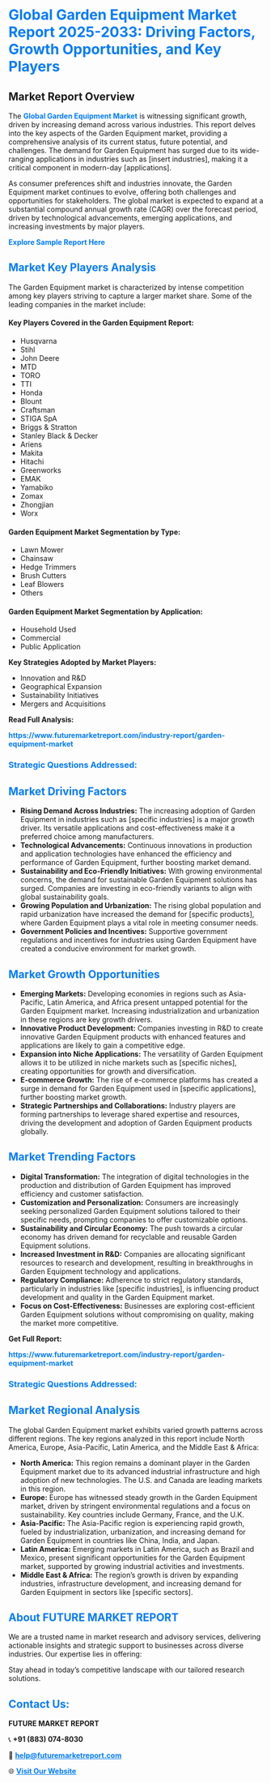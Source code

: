 <h1 style="color: #007BFF;">Global Garden Equipment Market Report 2025-2033: Driving Factors, Growth Opportunities, and Key Players</h1>

<section id="overview">
<h2>Market Report Overview</h2>
<p>The <a href="https://www.futuremarketreport.com/industry-report/garden-equipment-market" style="color: #007BFF; text-decoration: none;"><strong>Global Garden Equipment Market</strong></a> is witnessing significant growth, driven by increasing demand across various industries. This report delves into the key aspects of the Garden Equipment market, providing a comprehensive analysis of its current status, future potential, and challenges. The demand for Garden Equipment has surged due to its wide-ranging applications in industries such as [insert industries], making it a critical component in modern-day [applications].</p>
<p>As consumer preferences shift and industries innovate, the Garden Equipment market continues to evolve, offering both challenges and opportunities for stakeholders. The global market is expected to expand at a substantial compound annual growth rate (CAGR) over the forecast period, driven by technological advancements, emerging applications, and increasing investments by major players.</p>
</section>

<section id="overview">
<p><a href="https://www.futuremarketreport.com/request-sample/reportId=26206" style="color: #007BFF; text-decoration: none;"><strong>Explore Sample Report Here</strong></a></p>
</section>

<section id="key-players">
<h2 style="color: #007BFF;">Market Key Players Analysis</h2>
<p>The Garden Equipment market is characterized by intense competition among key players striving to capture a larger market share. Some of the leading companies in the market include:</p>
<h4>Key Players Covered in the Garden Equipment Report:</h4>
<ul><li>Husqvarna</li><li>Stihl</li><li>John Deere</li><li>MTD</li><li>TORO</li><li>TTI</li><li>Honda</li><li>Blount</li><li>Craftsman</li><li>STIGA SpA</li><li>Briggs &amp; Stratton</li><li>Stanley Black &amp; Decker</li><li>Ariens</li><li>Makita</li><li>Hitachi</li><li>Greenworks</li><li>EMAK</li><li>Yamabiko</li><li>Zomax</li><li>Zhongjian</li><li>Worx</li></ul>
<h4>Garden Equipment Market Segmentation by Type:</h4>
<ul><li>Lawn Mower</li><li>Chainsaw</li><li>Hedge Trimmers</li><li>Brush Cutters</li><li>Leaf Blowers</li><li>Others</li></ul>

<h4>Garden Equipment Market Segmentation by Application:</h4>
<ul><li>Household Used</li><li>Commercial</li><li>Public Application</li></ul>
<p><strong>Key Strategies Adopted by Market Players:</strong></p>
<ul>
<li>Innovation and R&D</li>
<li>Geographical Expansion</li>
<li>Sustainability Initiatives</li>
<li>Mergers and Acquisitions</li>
</ul>
</section>

<section>
<p><strong>Read Full Analysis: </strong></p><a href="https://www.futuremarketreport.com/industry-report/garden-equipment-market" style="color: #007BFF; text-decoration: none;"><strong>https://www.futuremarketreport.com/industry-report/garden-equipment-market</strong></a>
<h3 style="color: #007BFF;">Strategic Questions Addressed:</h3>
</section>

<section id="driving-factors">
<h2 style="color: #007BFF;">Market Driving Factors</h2>
<ul>
<li><strong>Rising Demand Across Industries:</strong> The increasing adoption of Garden Equipment in industries such as [specific industries] is a major growth driver. Its versatile applications and cost-effectiveness make it a preferred choice among manufacturers.</li>
<li><strong>Technological Advancements:</strong> Continuous innovations in production and application technologies have enhanced the efficiency and performance of Garden Equipment, further boosting market demand.</li>
<li><strong>Sustainability and Eco-Friendly Initiatives:</strong> With growing environmental concerns, the demand for sustainable Garden Equipment solutions has surged. Companies are investing in eco-friendly variants to align with global sustainability goals.</li>
<li><strong>Growing Population and Urbanization:</strong> The rising global population and rapid urbanization have increased the demand for [specific products], where Garden Equipment plays a vital role in meeting consumer needs.</li>
<li><strong>Government Policies and Incentives:</strong> Supportive government regulations and incentives for industries using Garden Equipment have created a conducive environment for market growth.</li>
</ul>
</section>

<section id="growth-opportunities">
<h2 style="color: #007BFF;">Market Growth Opportunities</h2>
<ul>
<li><strong>Emerging Markets:</strong> Developing economies in regions such as Asia-Pacific, Latin America, and Africa present untapped potential for the Garden Equipment market. Increasing industrialization and urbanization in these regions are key growth drivers.</li>
<li><strong>Innovative Product Development:</strong> Companies investing in R&D to create innovative Garden Equipment products with enhanced features and applications are likely to gain a competitive edge.</li>
<li><strong>Expansion into Niche Applications:</strong> The versatility of Garden Equipment allows it to be utilized in niche markets such as [specific niches], creating opportunities for growth and diversification.</li>
<li><strong>E-commerce Growth:</strong> The rise of e-commerce platforms has created a surge in demand for Garden Equipment used in [specific applications], further boosting market growth.</li>
<li><strong>Strategic Partnerships and Collaborations:</strong> Industry players are forming partnerships to leverage shared expertise and resources, driving the development and adoption of Garden Equipment products globally.</li>
</ul>
</section>

<section id="trending-factors">
<h2 style="color: #007BFF;">Market Trending Factors</h2>
<ul>
<li><strong>Digital Transformation:</strong> The integration of digital technologies in the production and distribution of Garden Equipment has improved efficiency and customer satisfaction.</li>
<li><strong>Customization and Personalization:</strong> Consumers are increasingly seeking personalized Garden Equipment solutions tailored to their specific needs, prompting companies to offer customizable options.</li>
<li><strong>Sustainability and Circular Economy:</strong> The push towards a circular economy has driven demand for recyclable and reusable Garden Equipment solutions.</li>
<li><strong>Increased Investment in R&D:</strong> Companies are allocating significant resources to research and development, resulting in breakthroughs in Garden Equipment technology and applications.</li>
<li><strong>Regulatory Compliance:</strong> Adherence to strict regulatory standards, particularly in industries like [specific industries], is influencing product development and quality in the Garden Equipment market.</li>
<li><strong>Focus on Cost-Effectiveness:</strong> Businesses are exploring cost-efficient Garden Equipment solutions without compromising on quality, making the market more competitive.</li>
</ul>
</section>

<section>
<p><strong>Get Full Report: </strong></p><a href="https://www.futuremarketreport.com/industry-report/garden-equipment-market" style="color: #007BFF; text-decoration: none;"><strong>https://www.futuremarketreport.com/industry-report/garden-equipment-market</strong></a>
<h3 style="color: #007BFF;">Strategic Questions Addressed:</h3>
</section>


<section id="regional-analysis">
<h2 style="color: #007BFF;">Market Regional Analysis</h2>
<p>The global Garden Equipment market exhibits varied growth patterns across different regions. The key regions analyzed in this report include North America, Europe, Asia-Pacific, Latin America, and the Middle East & Africa:</p>
<ul>
<li><strong>North America:</strong> This region remains a dominant player in the Garden Equipment market due to its advanced industrial infrastructure and high adoption of new technologies. The U.S. and Canada are leading markets in this region.</li>
<li><strong>Europe:</strong> Europe has witnessed steady growth in the Garden Equipment market, driven by stringent environmental regulations and a focus on sustainability. Key countries include Germany, France, and the U.K.</li>
<li><strong>Asia-Pacific:</strong> The Asia-Pacific region is experiencing rapid growth, fueled by industrialization, urbanization, and increasing demand for Garden Equipment in countries like China, India, and Japan.</li>
<li><strong>Latin America:</strong> Emerging markets in Latin America, such as Brazil and Mexico, present significant opportunities for the Garden Equipment market, supported by growing industrial activities and investments.</li>
<li><strong>Middle East & Africa:</strong> The region’s growth is driven by expanding industries, infrastructure development, and increasing demand for Garden Equipment in sectors like [specific sectors].</li>
</ul>
</section>

<footer>
<h2 style="color: #007BFF;">About FUTURE MARKET REPORT</h2>
<p>We are a trusted name in market research and advisory services, delivering actionable insights and strategic support to businesses across diverse industries. Our expertise lies in offering:</p>

<p>Stay ahead in today’s competitive landscape with our tailored research solutions.</p>

<h2 style="color: #007BFF;">Contact Us:</h2>
<p><strong>FUTURE MARKET REPORT</strong></p>
<p>📞 <strong>+91 (883) 074-8030</strong></p>
<p>📧 <strong><a href="mailto:help@futuremarketreport.com" style="color: #007BFF;">help@futuremarketreport.com</a></strong></p>
<p>🌐 <strong><a href="https://www.futuremarketreport.com/" style="color: #007BFF;">Visit Our Website</a></strong></p>
</footer>